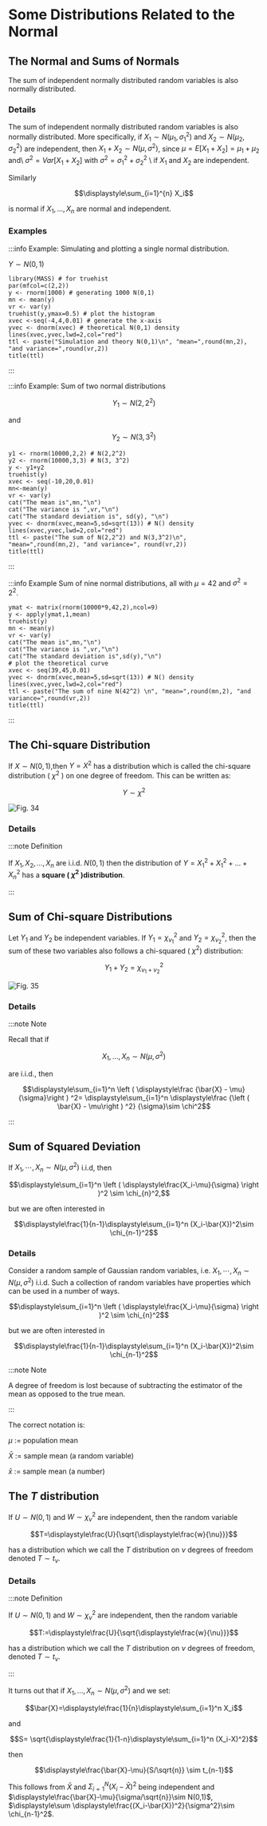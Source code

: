 # Some Distributions Related to the Normal

## The Normal and Sums of Normals

The sum of independent normally distributed random variables is also normally distributed.

### Details

The sum of independent normally distributed random variables is also normally distributed.
More specifically, if $X_1 \sim N(\mu_1, \sigma_{1}^2)$ and $X_2 \sim N(\mu_2, \sigma_{2}^2)$ are independent, then $X_1 + X_2 \sim N(\mu, \sigma^2)$, since $\mu = E \left[ X_1 + X_2 \right] = \mu_1 + \mu_2$ and\ $\sigma^2 = Var \left[ X_1 + X_2 \right]$ with $\sigma^2 = \sigma_{1}^2 + \sigma_{2}^2$ \ if $X_1$ and $X_2$ are independent.

Similarly

$$\displaystyle\sum_{i=1}^{n} X_i$$

is normal if $X_1, \ldots, X_n$ are normal and independent.

### Examples

:::info Example: Simulating and plotting a single normal distribution.

$Y \sim N(0,1)$

```text
library(MASS) # for truehist
par(mfcol=c(2,2))
y <- rnorm(1000) # generating 1000 N(0,1)
mn <- mean(y)
vr <- var(y)
truehist(y,ymax=0.5) # plot the histogram
xvec <-seq(-4,4,0.01) # generate the x-axis
yvec <- dnorm(xvec) # theoretical N(0,1) density
lines(xvec,yvec,lwd=2,col="red")
ttl <- paste("Simulation and theory N(0,1)\n", "mean=",round(mn,2), "and variance=",round(vr,2))
title(ttl)
```

:::

:::info Example: Sum of two normal distributions

$$Y_1 \sim N(2, 2^2)$$

and

$$Y_2 \sim N(3, 3^2)$$

```text
y1 <- rnorm(10000,2,2) # N(2,2^2)
y2 <- rnorm(10000,3,3) # N(3, 3^2)
y <- y1+y2
truehist(y)
xvec <- seq(-10,20,0.01)
mn<-mean(y)
vr <- var(y)
cat("The mean is",mn,"\n")
cat("The variance is ",vr,"\n")
cat("The standard deviation is", sd(y), "\n")
yvec <- dnorm(xvec,mean=5,sd=sqrt(13)) # N() density
lines(xvec,yvec,lwd=2,col="red")
ttl <- paste("The sum of N(2,2^2) and N(3,3^2)\n", "mean=",round(mn,2), "and variance=", round(vr,2))
title(ttl)
```

:::

:::info Example Sum of nine normal distributions, all with $\mu = 42$ and $\sigma^2=2^2$.

```text
ymat <- matrix(rnorm(10000*9,42,2),ncol=9)
y <- apply(ymat,1,mean)
truehist(y)
mn <- mean(y)
vr <- var(y)
cat("The mean is",mn,"\n")
cat("The variance is ",vr,"\n")
cat("The standard deviation is",sd(y),"\n")
# plot the theoretical curve
xvec <- seq(39,45,0.01)
yvec <- dnorm(xvec,mean=5,sd=sqrt(13)) # N() density
lines(xvec,yvec,lwd=2,col="red")
ttl <- paste("The sum of nine N(42^2) \n", "mean=",round(mn,2), "and variance=",round(vr,2))
title(ttl)
```

:::

## The Chi-square Distribution

If $X \sim N(0,1)$,then $Y = X^2$ has a distribution which is called the chi-square distribution ( $\chi^2$ ) on one degree of freedom.
This can be written as:

$$Y \sim \chi^2$$

![Fig. 34](../media/21_2_The_Chi-square_distribution.png)

### Details

:::note Definition

If $X_1, X_2, \ldots, X_n$ are i.i.d. $N(0,1)$ then the distribution of $Y = X_1^2 + X_1^2 + \ldots + X_n^2$ has a **square ( $\chi^2$ )distribution**.

:::

## Sum of Chi-square Distributions

Let $Y_1$ and $Y_2$ be independent variables.
If $Y_1 = \chi^2_{\nu_1}$ and $Y_2 = \chi^2_{\nu_2}$, then the sum of these two variables also follows a chi-squared ( $\chi^2$) distribution:

$$Y_1 + Y_2 = \chi^2_{\nu_1+ \nu_2}$$

![Fig. 35](../media/21_3_Sum_of_Chi_square_Distributions.png)

### Details

:::note Note

Recall that if

$$X_1, \ldots, X_n \sim N (\mu, \sigma^2)$$

are i.i.d., then

$$\displaystyle\sum_{i=1}^n \left ( \displaystyle\frac {\bar{X} - \mu} {\sigma}\right ) ^2= \displaystyle\sum_{i=1}^n \displaystyle\frac {\left ( \bar{X} - \mu\right ) ^2} {\sigma}\sim \chi^2$$

:::

## Sum of Squared Deviation

If $X_1,\cdots,X_n \sim N(\mu,\sigma^2)$ i.i.d, then

$$\displaystyle\sum_{i=1}^n \left ( \displaystyle\frac{X_i-\mu}{\sigma} \right )^2 \sim \chi_{n}^2,$$

but we are often interested in

$$\displaystyle\frac{1}{n-1}\displaystyle\sum_{i=1}^n (X_i-\bar{X})^2\sim \chi_{n-1}^2$$

### Details

Consider a random sample of Gaussian random variables, i.e. $X_1,\cdots,X_n \sim N(\mu,\sigma^2)$ i.i.d.
Such a collection of random variables have properties which can be used in a number of ways.

$$\displaystyle\sum_{i=1}^n \left ( \displaystyle\frac{X_i-\mu}{\sigma} \right )^2 \sim \chi_{n}^2$$

but we are often interested in

$$\displaystyle\frac{1}{n-1}\displaystyle\sum_{i=1}^n (X_i-\bar{X})^2\sim \chi_{n-1}^2$$

:::note Note

A degree of freedom is lost because of subtracting the estimator of the mean as opposed to the true mean.

:::

The correct notation is:

$\mu$ := population mean

$\bar{X}$ := sample mean (a random variable)

$\bar{x}$ := sample mean (a number)

## The $T$ distribution

If $U\sim N(0,1)$ and $W\sim\chi^{2}_{\nu}$ are independent, then the random variable

$$T=\displaystyle\frac{U}{\sqrt{\displaystyle\frac{w}{\nu}}}$$

has a distribution which we call the $T$ distribution on $\nu$ degrees of freedom denoted $T \sim t_{\nu}$.

### Details

:::note Definition

If $U\sim N(0,1)$ and $W\sim\chi^{2}_{\nu}$ are independent, then the random variable

$$T:=\displaystyle\frac{U}{\sqrt{\displaystyle\frac{w}{\nu}}}$$

has a distribution which we call the $T$ distribution on $\nu$ degrees of freedom, denoted $T \sim t_\nu$.

:::

It turns out that if $X_1, \ldots,X_n \sim N(\mu,\sigma ^2)$ and we set:

$$\bar{X}=\displaystyle\frac{1}{n}\displaystyle\sum_{i=1}^n X_i$$

and

$$S= \sqrt{\displaystyle\frac{1}{1-n}\displaystyle\sum_{i=1}^n (X_i-X)^2}$$

then

$$\displaystyle\frac{\bar{X}-\mu}{S/\sqrt{n}} \sim t_{n-1}$$

This follows from $\bar{X}$ and $\Sigma_{i=1}^N(X_i-\bar{X})^2$ being independent and $\displaystyle\frac{\bar{X}-\mu}{\sigma/\sqrt{n}}\sim N(0,1)$, $\displaystyle\sum \displaystyle\frac{(X_i-\bar{X})^2}{\sigma^2}\sim \chi_{n-1}^2$.
